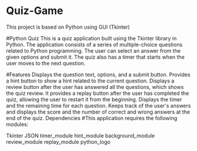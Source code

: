 # Quiz-Game
This project is based on Python using GUI (Tkinter)


#Python Quiz
This is a quiz application built using the Tkinter library in Python. The application consists of a series of multiple-choice questions related to Python programming. The user can select an answer from the given options and submit it. The quiz also has a timer that starts when the user moves to the next question.

#Features
Displays the question text, options, and a submit button.
Provides a hint button to show a hint related to the current question.
Displays a review button after the user has answered all the questions, which shows the quiz review.
It provides a replay button after the user has completed the quiz, allowing the user to restart it from the beginning.
Displays the timer and the remaining time for each question.
Keeps track of the user's answers and displays the score and the number of correct and wrong answers at the end of the quiz.
Dependencies
#This application requires the following modules:

Tkinter
JSON
timer_module
hint_module
background_module
review_module
replay_module
python_logo
